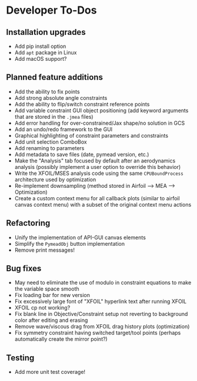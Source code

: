 Developer To-Dos
================

Installation upgrades
---------------------
- Add pip install option
- Add `apt` package in Linux
- Add macOS support?

Planned feature additions
-------------------------
- Add the ability to fix points
- Add strong absolute angle constraints
- Add the ability to flip/switch constraint reference points
- Add variable constraint GUI object positioning (add keyword arguments that are stored in the `.jmea` files)
- Add error handling for over-constrained/Jax shape/no solution in GCS
- Add an undo/redo framework to the GUI
- Graphical highlighting of constraint parameters and constraints
- Add unit selection ComboBox
- Add renaming to parameters
- Add metadata to save files (date, pymead version, etc.)
- Make the "Analysis" tab focused by default after an aerodynamics analysis (possibly implement a user option to
  override this behavior)
- Write the XFOIL/MSES analysis code using the same `CPUBoundProcess` architecture used by optimization
- Re-implement downsampling (method stored in Airfoil --> MEA --> Optimization)
- Create a custom context menu for all callback plots (similar to airfoil canvas context menu) with a subset of the
  original context menu actions

Refactoring
-----------
- Unify the implementation of API-GUI canvas elements
- Simplify the `PymeadObj` button implementation
- Remove print messages!

Bug fixes
---------
- May need to eliminate the use of modulo in constraint equations to make the variable 
  space smooth
- Fix loading bar for new version
- Fix excessively large font of "XFOIL" hyperlink text after running XFOIL
- XFOIL cp not working?
- Fix blank line in Objective/Constraint setup not reverting to background color after editing and erasing
- Remove wave/viscous drag from XFOIL drag history plots (optimization)
- Fix symmetry constraint having switched target/tool points (perhaps automatically create the mirror point?)

Testing
-------
- Add more unit test coverage!

